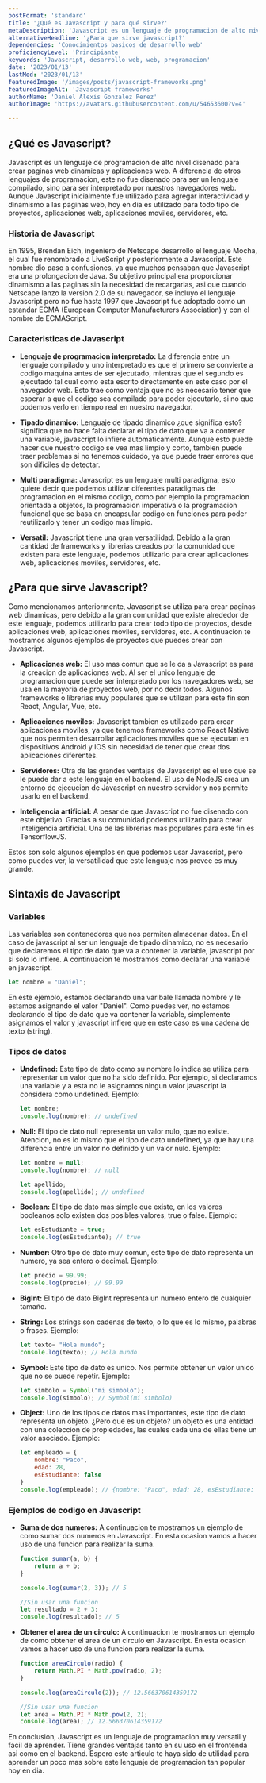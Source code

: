 ```yaml
---
postFormat: 'standard'
title: '¿Qué es Javascript y para qué sirve?'
metaDescription: 'Javascript es un lenguaje de programacion de alto nivel disenado para crear paginas web dinamicas y aplicaciones web. A diferencia de otros lenguajes de programacion, este no fue disenado para ser un lenguaje compilado, sino para ser interpretado por nuestros navegadores web.'
alternativeHeadline: '¿Para que sirve javascript?'
dependencies: 'Conocimientos basicos de desarrollo web'
proficiencyLevel: 'Principiante'
keywords: 'Javascript, desarrollo web, web, programacion'
date: '2023/01/13'
lastMod: '2023/01/13'
featuredImage: '/images/posts/javascript-frameworks.png'
featuredImageAlt: 'Javascript frameworks'
authorName: 'Daniel Alexis Gonzalez Perez'
authorImage: 'https://avatars.githubusercontent.com/u/54653600?v=4'

---
```

## ¿Qué es Javascript?

Javascript es un lenguaje de programacion de alto nivel disenado para crear paginas web dinamicas y aplicaciones web. A diferencia de otros lenguajes de programacion, este no fue disenado para ser un lenguaje compilado, sino para ser interpretado por nuestros navegadores web. Aunque Javascript inicialmente fue utilizado para agregar interactividad y dinamismo a las paginas web, hoy en dia es utilizado para todo tipo de proyectos, aplicaciones web, aplicaciones moviles, servidores, etc.

### Historia de Javascript

En 1995, Brendan Eich, ingeniero de Netscape desarrollo el lenguaje Mocha, el cual fue renombrado a LiveScript y posteriormente a Javascript. Este nombre dio paso a confusiones, ya que muchos pensaban que Javascript era una prolongacion de Java. Su objetivo principal era proporcionar dinamismo a las paginas sin la necesidad de recargarlas, asi que cuando Netscape lanzo la version 2.0 de su navegador, se incluyo el lenguaje Javascript pero no fue hasta 1997 que Javascript fue adoptado como un estandar ECMA (European Computer Manufacturers Association) y con el nombre de ECMAScript.

### Caracteristicas de Javascript

- **Lenguaje de programacion interpretado:**
    La diferencia entre un lenguaje compilado y uno interpretado es que el primero se convierte a codigo maquina antes de ser ejecutado, mientras que el segundo es ejecutado tal cual como esta escrito directamente en este caso por el navegador web. Esto trae como ventaja que no es necesario tener que esperar a que el codigo sea compilado para poder ejecutarlo, si no que podemos verlo en tiempo real en nuestro navegador.

- **Tipado dinamico:**
    Lenguaje de tipado dinamico ¿que significa esto? significa que no hace falta declarar el tipo de dato que va a contener una variable, javascript lo infiere automaticamente. Aunque esto puede hacer que nuestro codigo se vea mas limpio y corto, tambien puede traer problemas si no tenemos cuidado, ya que puede traer errores que son dificiles de detectar.

- **Multi paradigma:**
    Javascript es un lenguaje multi paradigma, esto quiere decir que podemos utilizar diferentes paradigmas de programacion en el mismo codigo, como por ejemplo la programacion orientada a objetos, la programacion imperativa o la programacion funcional que se basa en encapsular codigo en funciones para poder reutilizarlo y tener un codigo mas limpio.

- **Versatil:**
    Javascript tiene una gran versatilidad. Debido a la gran cantidad de frameworks y librerias creados por la comunidad que existen para este lenguaje, podemos utilizarlo para crear aplicaciones web, aplicaciones moviles, servidores, etc.

## ¿Para que sirve Javascript?
Como mencionamos anteriormente, Javascript se utiliza para crear paginas web dinamicas, pero debido a la gran comunidad que existe alrededor de este lenguaje, podemos utilizarlo para crear todo tipo de proyectos, desde aplicaciones web, aplicaciones moviles, servidores, etc. A continuacion te mostramos algunos ejemplos de proyectos que puedes crear con Javascript.

- **Aplicaciones web:**
    El uso mas comun que se le da a Javascript es para la creacion de aplicaciones web. Al ser el unico lenguaje de programacion que puede ser interpretado por los navegadores web, se usa en la mayoria de proyectos web, por no decir todos. Algunos frameworks o librerias muy populares que se utilizan para este fin son React, Angular, Vue, etc.

- **Aplicaciones moviles:**
    Javascript tambien es utilizado para crear aplicaciones moviles, ya que tenemos frameworks como React Native que nos permiten desarrollar aplicaciones moviles que se ejecutan en dispositivos Android y IOS sin necesidad de tener que crear dos aplicaciones diferentes.

- **Servidores:**
    Otra de las grandes ventajas de Javascript es el uso que se le puede dar a este lenguaje en el backend. El uso de NodeJS crea un entorno de ejecucion de Javascript en nuestro servidor y nos permite usarlo en el backend.

- **Inteligencia artificial:**
    A pesar de que Javascript no fue disenado con este objetivo. Gracias a su comunidad podemos utilizarlo para crear inteligencia artificial. Una de las librerias mas populares para este fin es TensorflowJS.

Estos son solo algunos ejemplos en que podemos usar Javascript, pero como puedes ver, la versatilidad que este lenguaje nos provee es muy grande.

## Sintaxis de Javascript

### Variables
Las variables son contenedores que nos permiten almacenar datos. En el caso de javascript al ser un lenguaje de tipado dinamico, no es necesario que declaremos el tipo de dato que va a contener la variable, javascript por si solo lo infiere. A continuacion te mostramos como declarar una variable en javascript.

```js
let nombre = "Daniel";
```

En este ejemplo, estamos declarando una varibale llamada nombre y le estamos asignando el valor "Daniel". Como puedes ver, no estamos declarando el tipo de dato que va contener la variable, simplemente asignamos el valor y javascript infiere que en este caso es una cadena de texto (string).

### Tipos de datos

- **Undefined:**
    Este tipo de dato como su nombre lo indica se utiliza para representar un valor que no ha sido definido. Por ejemplo, si declaramos una variable y a esta no le asignamos ningun valor javascript la considera como undefined. Ejemplo:

    ```js
    let nombre;
    console.log(nombre); // undefined
    ```

- **Null:**
    El tipo de dato null representa un valor nulo, que no existe. Atencion, no es lo mismo que el tipo de dato undefined, ya que hay una diferencia entre un valor no definido y un valor nulo. Ejemplo:

    ```js
    let nombre = null;
    console.log(nombre); // null

    let apellido;
    console.log(apellido); // undefined
    ```

- **Boolean:**
    El tipo de dato mas simple que existe, en los valores booleanos solo existen dos posibles valores, true o false. Ejemplo:

    ```js
    let esEstudiante = true;
    console.log(esEstudiante); // true
    ```

- **Number:**
    Otro tipo de dato muy comun, este tipo de dato representa un numero, ya sea entero o decimal. Ejemplo:

    ```js
    let precio = 99.99;
    console.log(precio); // 99.99
    ```
- **BigInt:**
    El tipo de dato BigInt representa un numero entero de cualquier tamaño.

- **String:**
    Los strings son cadenas de texto, o lo que es lo mismo, palabras o frases. Ejemplo:

    ```js
    let texto= "Hola mundo";
    console.log(texto); // Hola mundo
    ```

- **Symbol:**
    Este tipo de dato es unico. Nos permite obtener un valor unico que no se puede repetir. Ejemplo:

    ```js
    let simbolo = Symbol("mi simbolo");
    console.log(simbolo); // Symbol(mi simbolo)
    ```

- **Object:**
    Uno de los tipos de datos mas importantes, este tipo de dato representa un objeto. ¿Pero que es un objeto? un objeto es una entidad con una coleccion de propiedades, las cuales cada una de ellas tiene un valor asociado. Ejemplo:

    ```js
    let empleado = {
        nombre: "Paco",
        edad: 28,
        esEstudiante: false
    }
    console.log(empleado); // {nombre: "Paco", edad: 28, esEstudiante: false}
    ```

### Ejemplos de codigo en Javascript

- **Suma de dos numeros:**
    A continuacion te mostramos un ejemplo de como sumar dos numeros en Javascript. En esta ocasion vamos a hacer uso de una funcion para realizar la suma.

    ```js
    function sumar(a, b) {
        return a + b;
    }

    console.log(sumar(2, 3)); // 5

    //Sin usar una funcion
    let resultado = 2 + 3;
    console.log(resultado); // 5
    ```

- **Obtener el area de un circulo:**
    A continuacion te mostramos un ejemplo de como obtener el area de un circulo en Javascript. En esta ocasion vamos a hacer uso de una funcion para realizar la suma.

    ```js
    function areaCirculo(radio) {
        return Math.PI * Math.pow(radio, 2);
    }

    console.log(areaCirculo(2)); // 12.566370614359172

    //Sin usar una funcion
    let area = Math.PI * Math.pow(2, 2);
    console.log(area); // 12.566370614359172
    ```


En conclusion, Javascript es un lenguaje de programacion muy versatil y facil de aprender. Tiene grandes ventajas tanto en su uso en el frontenda asi como en el backend. Espero este articulo te haya sido de utilidad para aprender un poco mas sobre este lenguaje de programacion tan popular hoy en dia.